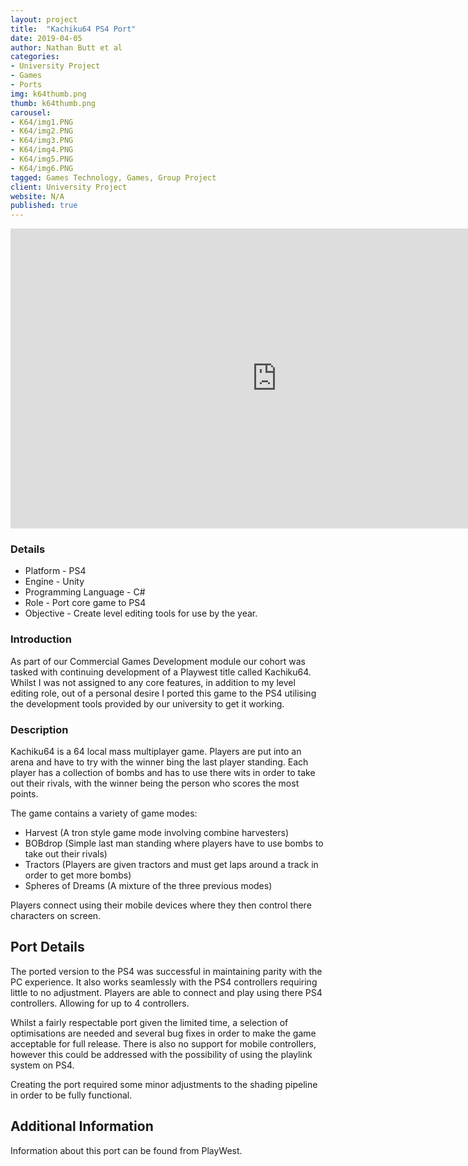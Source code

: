 ```yaml
---
layout: project
title:  "Kachiku64 PS4 Port"
date: 2019-04-05
author: Nathan Butt et al
categories:
- University Project
- Games
- Ports
img: k64thumb.png
thumb: k64thumb.png
carousel:
- K64/img1.PNG
- K64/img2.PNG
- K64/img3.PNG
- K64/img4.PNG
- K64/img5.PNG
- K64/img6.PNG
tagged: Games Technology, Games, Group Project
client: University Project
website: N/A
published: true
---
```


<!-- Place this tag in your head or just before your close body tag. -->
<script async defer src="https://buttons.github.io/buttons.js"></script>

<iframe width="852" height="480" src="https://www.youtube.com/embed/3OmyjgNi6Ug" frameborder="0" allow="accelerometer; autoplay; encrypted-media; gyroscope; picture-in-picture" allowfullscreen></iframe>


### Details
- Platform - PS4
- Engine - Unity
- Programming Language - C#
- Role - Port core game to PS4
- Objective - Create level editing tools for use by the year.

### Introduction
As part of our Commercial Games Development module our cohort was tasked with continuing development of a Playwest title called Kachiku64.
Whilst I was not assigned to any core features, in addition to my level editing role, out of a personal desire I ported this game to the PS4 utilising the development tools provided by our university to get it working.

### Description
Kachiku64 is a 64 local mass multiplayer game. Players are put into an arena and have to try with the winner bing the last player standing. Each player has a collection of bombs and has to use there wits in order to take out their rivals, with the winner being the person who scores the most points.

The game contains a variety of game modes:
- Harvest (A tron style game mode involving combine harvesters)
- BOBdrop (Simple last man standing where players have to use bombs to take out their rivals)
- Tractors (Players are given tractors and must get laps around a track in order to get more bombs)
- Spheres of Dreams (A mixture of the three previous modes)

Players connect using their mobile devices where they then control there characters on screen.

## Port Details
The ported version to the PS4 was successful in maintaining parity with the PC experience. It also works seamlessly with the PS4 controllers requiring little to no adjustment. Players are able to connect and play using there PS4 controllers. Allowing for up to 4 controllers.

Whilst a fairly respectable port given the limited time, a selection of optimisations are needed and several bug fixes in order to make the game acceptable for full release. There is also no support for mobile controllers, however this could be addressed with the possibility of using the playlink system on PS4.

Creating the port required some minor adjustments to the shading pipeline in order to be fully functional.

## Additional Information
Information about this port can be found from PlayWest.
